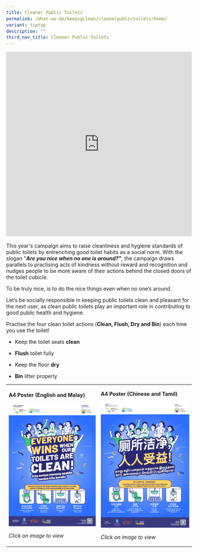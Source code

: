 ```yaml
---
title: Cleaner Public Toilets
permalink: /what-we-do/keepsgclean/cleanerpublictoilets/home/
variant: tiptap
description: ""
third_nav_title: Cleaner Public Toilets
---
```

<div class="iframe-wrapper">
<iframe height="500" width="100%" allowfullscreen="true" frameborder="0" src="https://www.youtube.com/embed/aGgerZobzms"></iframe>
</div>
<p>This year's campaign aims to raise cleanliness and hygiene standards of
public toilets by entrenching good toilet habits&nbsp;as a social norm.
With the slogan "<strong><em>Are you nice when no one is around?"</em></strong><em>, </em>the
campaign draws parallels to practising acts of kindness without reward
and recognition and nudges people to be more aware of their actions behind
the closed doors of the toilet cubicle.</p>
<p>To be truly nice, is to do the nice things even when no one’s around.</p>
<p>Let’s be socially responsible&nbsp;in keeping public toilets clean and
pleasant for the next user, as clean public toilets play an important role
in contributing to good public health and hygiene.</p>
<p>Practise the four clean toilet actions (<strong>Clean, Flush, Dry and Bin</strong>)
each time you use the toilet!</p>
<ul data-tight="true" class="tight">
<li>
<p>Keep the toilet seats <strong>clean</strong>
</p>
</li>
<li>
<p><strong>Flush</strong> toilet fully</p>
</li>
<li>
<p>Keep the floor <strong>dry</strong>
</p>
</li>
<li>
<p><strong>Bin</strong> litter properly&nbsp;</p>
</li>
</ul>
<table style="minWidth: 50px">
<colgroup>
<col>
<col>
</colgroup>
<tbody>
<tr>
<td rowspan="1" colspan="1">
<p><strong>A4 Poster (English and Malay)</strong>
</p>
<div class="isomer-image-wrapper">
<img style="width: 100%" height="auto" width="100%" alt="" src="/images/01.png">
</div>
<p><em>Click on image to view</em>
</p>
</td>
<td rowspan="1" colspan="1">
<p><strong>A4 Poster (Chinese and Tamil)</strong>
</p>
<div class="isomer-image-wrapper">
<img style="width: 100%" height="auto" width="100%" alt="" src="/images/02.png">
</div>
<p><em>Click on image to view</em>
</p>
</td>
</tr>
</tbody>
</table>
<p></p>